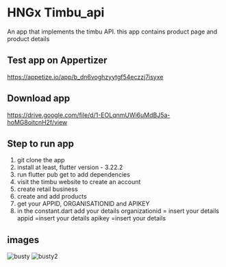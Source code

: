 # HNGx Timbu_api

An app that implements the timbu API. this app contains product page and product details

## Test app on Appertizer
https://appetize.io/app/b_dn6voghzyytgf54eczzj7isyxe
## Download app
https://drive.google.com/file/d/1-EOLqnmUWi6uMdBJ5a-hoMG8oitcnH2f/view
## Step to run app
1. git clone the app
2. install at least, flutter version - 3.22.2
3.  run flutter pub get to add dependencies 
4. visit the timbu website to create an account
5. create retail business
6. create and add products
7. get your APPID, ORGANISATIONID and APIKEY
8. in the constant.dart add your details
organizationid = insert your details
appid =insert your details
apikey =insert your details
## images
![busty](https://github.com/Phillip4reall/Hngx-Timbu-API/assets/109076493/aaf50933-d6c1-4aeb-b885-d8eccc13995c)
![busty2](https://github.com/Phillip4reall/Hngx-Timbu-API/assets/109076493/1646efae-295c-4338-8e70-af0b4822a973)






